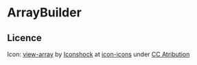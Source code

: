 # ArrayBuilder

## Licence

Icon: [view-array](icon-icons.com/icon/view-array/28789) by [Iconshock](icon-icons.com/users/JupI7ALOpv56pZQJjRpQL/icon-sets/) at [icon-icons](icon-icons.com) under [CC Atribution](https://creativecommons.org/licenses/by/2.0/)
